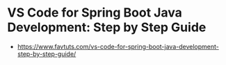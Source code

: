 # VS Code for Spring Boot Java Development: Step by Step Guide

* https://www.favtuts.com/vs-code-for-spring-boot-java-development-step-by-step-guide/